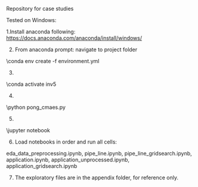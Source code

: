 Repository for case studies

Tested on Windows:

1.Install anaconda following:
https://docs.anaconda.com/anaconda/install/windows/ 

2. From anaconda prompt:
navigate to project folder

\conda env create -f environment.yml

3.
\conda activate inv5

4.
\python pong_cmaes.py

5.
\jupyter notebook

6. Load notebooks in order and run all cells:
 
eda_data_preprocessing.ipynb,
pipe_line.ipynb,
pipe_line_gridsearch.ipynb,
application.ipynb,
application_unprocessed.ipynb,
application_gridsearch.ipynb

7. The exploratory files are in the appendix folder, for reference only.

